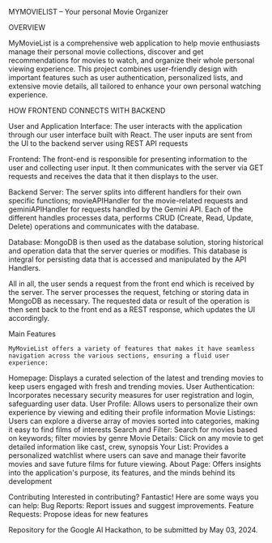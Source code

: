 MYMOVIELIST – Your personal Movie Organizer 

OVERVIEW

MyMovieList is a comprehensive web application to help movie enthusiasts manage their personal movie collections, discover and get recommendations for movies to watch, and organize their whole personal viewing experience. This project combines user-friendly design with important features such as user authentication, personalized lists, and extensive movie details, all tailored to enhance your own personal watching experience.

HOW FRONTEND CONNECTS WITH BACKEND

User and Application Interface: The user interacts with the application through our user interface built with React. The user inputs are sent from the UI to the backend server using REST API requests 

Frontend: The front-end is responsible for presenting information to the user and collecting user input. It then communicates with the server via GET requests and receives the data that it then displays to the user.

 Backend Server: The server splits into different handlers for their own specific functions; movieAPIHandler for the movie-related requests and geminiAPIHandler for requests handled by the Gemini API. Each of the different handles processes data, performs CRUD (Create, Read, Update, Delete) operations and communicates with the database.

Database: MongoDB is then used as the database solution, storing historical and operation data that the server queries or modifies. This database is integral for persisting data that is accessed and manipulated by the API Handlers.

All in all, the user sends a request from the front end which is received by the server. The server processes the request, fetching or storing data in MongoDB as necessary. The requested data or result of the operation is then sent back to the front end as a REST response, which updates the UI accordingly.

Main Features 

 	MyMovieList offers a variety of features that makes it have seamless navigation across the various sections, ensuring a fluid user experience:
  Homepage: Displays a curated selection of the latest and trending movies to keep users engaged with fresh and trending movies.
  User Authentication: Incorporates necessary security measures for user registration and login, safeguarding user data.
  User Profile: Allows users to personalize their own experience by viewing and editing their profile information
  Movie Listings: Users can explore a diverse array of movies sorted into categories, making it easy to find films of interests
  Search and Filter: Search for movies based on keywords; filter movies by genre 
  Movie Details: Click on any movie to get detailed information like cast, crew, synopsis 
  Your List: Provides a personalized watchlist where users can save and manage their favorite movies and save future films for future viewing.
  About Page: Offers insights into the application's purpose, its features, and the minds behind its development


Contributing 
Interested in contributing? Fantastic! Here are some ways you can help:
    Bug Reports: Report issues and suggest improvements.
    Feature Requests: Propose ideas for new features
    
Repository for the Google AI Hackathon, to be submitted by May 03, 2024.
